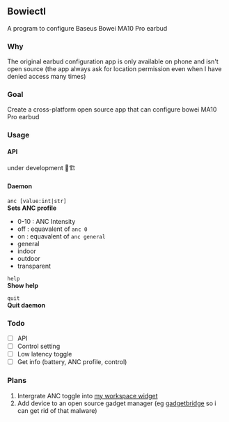 ## Bowiectl
A program to configure Baseus Bowei MA10 Pro earbud

### Why
The original earbud configuration app is only available on phone and isn't open source (the app always ask for location permission even when I have denied access many times)

### Goal
Create a cross-platform open source app that can configure bowei MA10 Pro earbud

### Usage
#### API
under development 🔨🏗️ 

#### Daemon
`anc [value:int|str]` <br>
**Sets ANC profile**
- 0-10 : ANC Intensity
- off : equavalent of `anc 0`
- on : equavalent of `anc general`
- general
- indoor
- outdoor
- transparent

`help` <br>
**Show help**

`quit` <br>
**Quit daemon**

### Todo
- [ ] API
- [ ] Control setting
- [ ] Low latency toggle
- [ ] Get info (battery, ANC profile, control)

### Plans
1. Intergrate ANC toggle into [my workspace widget](https://github.com/newor0599/ignis-workspace)
2. Add device to an open source gadget manager (eg [gadgetbridge](https://codeberg.org/Freeyourgadget/Gadgetbridge) so i can get rid of that malware)
